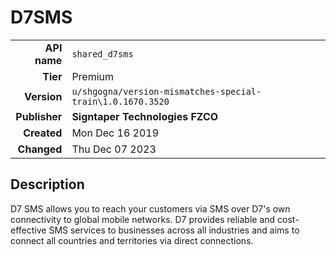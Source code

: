 # D7SMS
| | |
|-:|-|
|**API name**|`shared_d7sms`|
|**Tier**|Premium|
|**Version**|`u/shgogna/version-mismatches-special-train\1.0.1670.3520`|
|**Publisher**|**Signtaper Technologies FZCO**|
|**Created**|Mon Dec 16 2019|
|**Changed**|Thu Dec 07 2023|

## Description
D7 SMS allows you to reach your customers via SMS over D7's own connectivity to global mobile networks. D7 provides reliable and cost-effective SMS services to businesses across all industries and aims to connect all countries and territories via direct connections.
